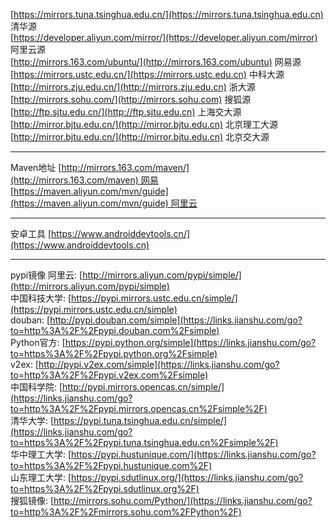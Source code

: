 [https://mirrors.tuna.tsinghua.edu.cn/](https://mirrors.tuna.tsinghua.edu.cn) 清华源  
[https://developer.aliyun.com/mirror/](https://developer.aliyun.com/mirror) 阿里云源  
[http://mirrors.163.com/ubuntu/](http://mirrors.163.com/ubuntu) 网易源  
[https://mirrors.ustc.edu.cn/](https://mirrors.ustc.edu.cn) 中科大源  
[http://mirrors.zju.edu.cn/](http://mirrors.zju.edu.cn) 浙大源  
[http://mirrors.sohu.com/](http://mirrors.sohu.com) 搜狐源  
[http://ftp.sjtu.edu.cn/](http://ftp.sjtu.edu.cn) 上海交大源  
[http://mirror.bjtu.edu.cn/](http://mirror.bjtu.edu.cn) 北京理工大源  
[http://mirror.bjtu.edu.cn/](http://mirror.bjtu.edu.cn) 北京交大源

---
Maven地址
[http://mirrors.163.com/maven/](http://mirrors.163.com/maven) 网易  
[https://maven.aliyun.com/mvn/guide](https://maven.aliyun.com/mvn/guide) 阿里云

---

安卓工具
[https://www.androiddevtools.cn/](https://www.androiddevtools.cn)

---

pypi镜像
阿里云: [http://mirrors.aliyun.com/pypi/simple/](http://mirrors.aliyun.com/pypi/simple)  
中国科技大学: [https://pypi.mirrors.ustc.edu.cn/simple/](https://pypi.mirrors.ustc.edu.cn/simple)  
douban: [http://pypi.douban.com/simple](https://links.jianshu.com/go?to=http%3A%2F%2Fpypi.douban.com%2Fsimple)  
Python官方: [https://pypi.python.org/simple](https://links.jianshu.com/go?to=https%3A%2F%2Fpypi.python.org%2Fsimple)  
v2ex: [http://pypi.v2ex.com/simple](https://links.jianshu.com/go?to=http%3A%2F%2Fpypi.v2ex.com%2Fsimple)  
中国科学院: [http://pypi.mirrors.opencas.cn/simple/](https://links.jianshu.com/go?to=http%3A%2F%2Fpypi.mirrors.opencas.cn%2Fsimple%2F)  
清华大学: [https://pypi.tuna.tsinghua.edu.cn/simple/](https://links.jianshu.com/go?to=https%3A%2F%2Fpypi.tuna.tsinghua.edu.cn%2Fsimple%2F)  
华中理工大学: [https://pypi.hustunique.com/](https://links.jianshu.com/go?to=https%3A%2F%2Fpypi.hustunique.com%2F)  
山东理工大学: [https://pypi.sdutlinux.org/](https://links.jianshu.com/go?to=https%3A%2F%2Fpypi.sdutlinux.org%2F)  
搜狐镜像: [http://mirrors.sohu.com/Python/](https://links.jianshu.com/go?to=http%3A%2F%2Fmirrors.sohu.com%2FPython%2F)

  



